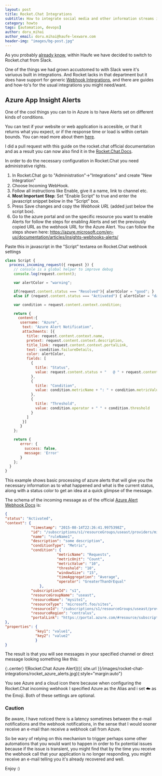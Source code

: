 ```yaml
---
layout: post
title: Rocket.Chat Integrations
subtitle: How to integrate social media and other information streams into your Rocket.Chat instance via Webhooks
category: howto
tags: [automation, devops]
author: doru_mihai
author_email: doru.mihai@haufe-lexware.com
header-img: "images/bg-post.jpg"
---
```


As you probably [already know](http://dev.haufe.com/irc-chatops/), within Haufe we have decided to switch to Rocket.chat from Slack.

One of the things we had grown accustomed to with Slack were it's variuous built in integrations. And Rocket lacks in that department but it does have support for generic [Webhook Integrations](https://rocket.chat/docs/administrator-guides/integrations/), and there are guides and how-to's for the usual integrations you might need/want.

## Azure App Insight Alerts

One of the cool things you can to in Azure is to have Alerts set on different kinds of conditions.

You can test if your website or web application is accesible, or that it returns what you expect, or if the response time or load is within certain bounds. You can read more about them [here](https://azure.microsoft.com/en-us/documentation/articles/app-insights-alerts/).

I did a pull request with this guide on the rocket.chat official documentation and as a result you can now also find it in the [Rocket.Chat.Docs](https://rocket.chat/docs/administrator-guides/integrations/azurealerts-md/).

In order to do the necessary configuration in Rocket.Chat you need administrative rights.

1. In Rocket.Chat go to "Administration"->"Integrations" and create "New Integration"
2. Choose Incoming WebHook.
3. Follow all instructions like Enable, give it a name, link to channel etc.
4. **Most Important Step**: Set "Enable Script" to true and enter the javascript snippet below in the "Script" box.
4. Press Save changes and copy the *Webhook URL* (added just below the script box).
5. Go to the azure portal and on the specific resource you want to enable Alerts for follow the steps for enabling Alerts and set the previously copied URL as the webhook URL for the Azure Alert. You can follow the steps shown here: https://azure.microsoft.com/en-us/documentation/articles/insights-webhooks-alerts/


Paste this in javascript in the "Script" textarea on Rocket.Chat webhook settings
```javascript
class Script {
  process_incoming_request({ request }) {
    // console is a global helper to improve debug
    console.log(request.content);

    var alertColor = "warning";

    if(request.content.status === "Resolved"){ alertColor = "good"; }
    else if (request.content.status === "Activated") { alertColor = "danger"; }

    var condition = request.content.context.condition;

    return {
      content:{
       username: "Azure",
        text: "Azure Alert Notification",
        attachments: [{
          title: request.content.context.name,
          pretext: request.content.context.description,
          title_link: request.content.context.portalLink,
          text: condition.failureDetails,
          color: alertColor,
          fields: [
            {
              title: "Status",
              value: request.content.status + "   @ " + request.content.context.timestamp
            },
            {
              title: "Condition",
              value: condition.metricName + ": " + condition.metricValue + " " + condition.metricUnit + " for more than " + condition.windowSize + " min."
            },
            {
              title: "Threshold",
              value: condition.operator + " " + condition.threshold
            }
          ]
        }]
       }
    };

    return {
       error: {
         success: false,
         message: 'Error'
       }
    };
  }
}
```

This example shows basic processing of azure alerts that will give you the necessary information as to what happened and what is the current status, along with a status color to get an idea at a quick glimpse of the message.

The schema of the incoming message as of the official [Azure Alert Webhook Docs](https://azure.microsoft.com/en-us/documentation/articles/insights-webhooks-alerts/) is:


```json
{
"status": "Activated",
"context": {
            "timestamp": "2015-08-14T22:26:41.9975398Z",
            "id": "/subscriptions/s1/resourceGroups/useast/providers/microsoft.insights/alertrules/ruleName1",
            "name": "ruleName1",
            "description": "some description",
            "conditionType": "Metric",
            "condition": {
                        "metricName": "Requests",
                        "metricUnit": "Count",
                        "metricValue": "10",
                        "threshold": "10",
                        "windowSize": "15",
                        "timeAggregation": "Average",
                        "operator": "GreaterThanOrEqual"
                },
            "subscriptionId": "s1",
            "resourceGroupName": "useast",                                
            "resourceName": "mysite1",
            "resourceType": "microsoft.foo/sites",
            "resourceId": "/subscriptions/s1/resourceGroups/useast/providers/microsoft.foo/sites/mysite1",
            "resourceRegion": "centralus",
            "portalLink": "https://portal.azure.com/#resource/subscriptions/s1/resourceGroups/useast/providers/microsoft.foo/sites/mysite1"                                
},
"properties": {
              "key1": "value1",
              "key2": "value2"
              }
}
```

The result is that you will see messages in your specified channel or direct message looking something like this:

{:.center}
![Rocket.Chat Azure Alert]({{ site.url }}/images/rocket-chat-integrations/rocket_azure_alerts.jpg){:style="margin:auto"}

You see Azure and a cloud icon there because when configuring the Rocket.Chat incoming webhook I specified Azure as the Alias and i set :cloud: as the Emoji. Both of these settings are optional.

### Caution
Be aware, I have noticed there is a latency sometimes between the e-mail notifications and the webhook notifications, in the sense that I would sooner receive an e-mail than receive a webhook call from Azure.

So be wary of relying on this mechanism to trigger perhaps some other automations that you would want to happen in order to fix potential issues because if the issue is transient, you might find that by the time you receive the webhook call that your application is no longer responding, you might receive an e-mail telling you it's already recovered and well.

Enjoy :)
